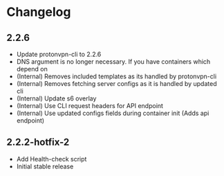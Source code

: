 # Changelog

## 2.2.6

- Update protonvpn-cli to 2.2.6
- DNS argument is no longer necessary. If you have containers which depend on
- (Internal) Removes included templates as its handled by protonvpn-cli
- (Internal) Removes fetching server configs as it is handled by updated cli
- (Internal) Update s6 overlay
- (Internal) Use CLI request headers for API endpoint
- (Internal) Use updated configs fields during container init (Adds api endpoint)

## 2.2.2-hotfix-2

- Add Health-check script
- Initial stable release

